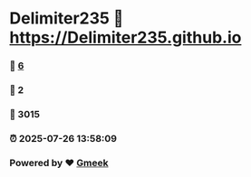 # Delimiter235 :link: https://Delimiter235.github.io 
### :page_facing_up: [6](https://Delimiter235.github.io/tag.html) 
### :speech_balloon: 2 
### :hibiscus: 3015 
### :alarm_clock: 2025-07-26 13:58:09 
### Powered by :heart: [Gmeek](https://github.com/Meekdai/Gmeek)
